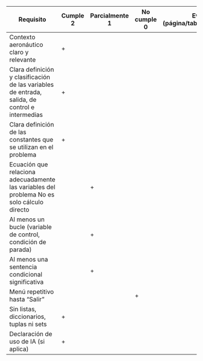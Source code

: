 

|Requisito|	Cumple           2|Parcialmente  1|No cumple     0|Evidencia (página/tabla/figura/sección)|
|---------|-------------------|---------------|----------------|---------------------------------------|
|Contexto aeronáutico claro y relevante|+|||		
|Clara definición y clasificación de las variables de entrada, salida, de control e intermedias|+|||		
|Clara definición de las constantes que se utilizan en el problema|+|||		
|Ecuación que relaciona adecuadamente las variables del problema No es solo cálculo directo||+||		
|Al menos un bucle (variable de control, condición de parada)||+||		
|Al menos una sentencia condicional significativa||+||		
|Menú repetitivo hasta “Salir”|||+|		
|Sin listas, diccionarios, tuplas ni sets|+|||	
|Declaración de uso de IA (si aplica)|+|||	